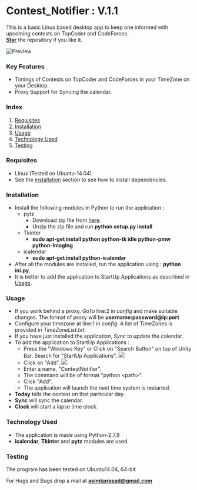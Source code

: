 # Contest_Notifier : V.1.1
This is a basic Linux based desktop app to keep one informed with upcoming contests on TopCoder and CodeForces.<br />
<a href = "https://github.com/pakhandi/Contest_Notifier"><b>Star</b></a> the repository if you like it.<br /> 

![Preview](https://raw.githubusercontent.com/pakhandi/Contest_Notifier/master/img/PyCal3.png)

<h3>Key Features</h3>
<ul>
<li>Timings of Contests on TopCoder and CodeForces in your TimeZone on your Desktop.</li>
<li>Proxy Support for Syncing the calendar.</li>
</ul>

<h3>Index</h3>
<ol>
<li><a href="#requisites">Requisites</a></li>
<li><a href="#installation">Installation</a></li>
<li><a href="#usage">Usage</a></li>
<li><a href="#techused">Technology Used</a></li>
<li><a href="#testing">Testing</a></li>
</ol>

<a name="requisites"><h3>Requisites</h3></a>
<ul>
<li>Linux (Tested on Ubuntu-14.04)</li>
<li>See the <a href="#installation">installation</a> section to see how to install dependencies.</li>
</ul>

<a name="installation"><h3>Installation</h3></a>
<ul>
<li>Install the following modules in Python to run the application :
	<ul>
	<li>pytz
		<ul>
		<li>Download zip file from <a href = "https://pypi.python.org/pypi/pytz/" target="_blank">here</a>.</li>
		<li>Unzip the zip file and run <b>python setup.py install</b></li>
		</ul>
	</li>
	<li>Tkinter
		<ul>
		<li><b>sudo apt-get install python python-tk idle python-pmw python-imaging</b></li>
		</ul>
	</li>
	<li>icalendar
		<ul>
		<li><b>sudo apt-get install python-icalendar</b></li>
		</ul>
	</li>
	</ul>
</li>
<li>After all the modules are installed, run the application using : <b>python ini.py</b>.</li>
<li>It is better to add the application to StartUp Applications as described in <a href="#usage">Usage</a>.</li>
</ul>

<a name="usage"><h3>Usage</h3></a>
<ul>
<li>If you work behind a proxy, GoTo line:2 in <i>config</i> and make suitable changes. The format of proxy will be <b>username:password@ip:port</b></li>
<li>Configure your timezone at line:1 in <i>config</i>. A list of TimeZones is provided in <i>TimeZoneList.txt</i>.</li>
<li>If you have just installed the application, <i>Sync</i> to update the calendar.</li>
<li>To add the application to StartUp Applications :
	<ul>
	<li>Press the "Windows Key" or Click on "Search Button" on top of Unity Bar. Search for "StartUp Applications".
	<img src="https://raw.githubusercontent.com/pakhandi/Contest_Notifier/master/img/PyCal1.png">
	</li>
	<li>Click on "Add".
	<img src="https://raw.githubusercontent.com/pakhandi/Contest_Notifier/master/img/PyCal2.png">
	</li>
	<li>Enter a name, "ContestNotifier".</li>
	<li>The command will be of format "python &ltpath&gt".</li>
	<li>Click "Add".</li>
	<li>The application will launch the next time system is restarted.</li>
	</ul>
</li>
<li><b>Today</b> tells the contest on that particular day.</li>
<li><b>Sync</b> will sync the calendar.</li>
<li><b>Clock</b> will start a lapse time clock.</li>
</ul>

<a name="techused"><h3>Technology Used</h3></a>
<ul>
<li>The application is made using Python-2.7.9</li>
<li><b>icalendar</b>, <b>Tkinter</b> and <b>pytz</b> modules are used.
</ul>

<a name="testing"><h3>Testing</h3></a>
The program has been tested on Ubuntu14.04, 64-bit

For Hugs and Bugs drop a mail at <b>asimkprasad@gmail.com</b>
